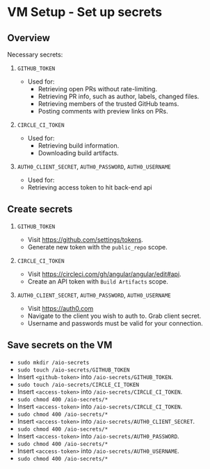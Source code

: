 # VM Setup - Set up secrets


## Overview

Necessary secrets:

1. `GITHUB_TOKEN`
   - Used for:
     - Retrieving open PRs without rate-limiting.
     - Retrieving PR info, such as author, labels, changed files.
     - Retrieving members of the trusted GitHub teams.
     - Posting comments with preview links on PRs.

2. `CIRCLE_CI_TOKEN`
   - Used for:
     - Retrieving build information.
     - Downloading build artifacts.

3. `AUTH0_CLIENT_SECRET`, `AUTH0_PASSWORD`, `AUTH0_USERNAME`
   - Used for:
    - Retrieving access token to hit back-end api

## Create secrets

1. `GITHUB_TOKEN`
   - Visit https://github.com/settings/tokens.
   - Generate new token with the `public_repo` scope.

2. `CIRCLE_CI_TOKEN`
   - Visit https://circleci.com/gh/angular/angular/edit#api.
   - Create an API token with `Build Artifacts` scope.

3. `AUTH0_CLIENT_SECRET`, `AUTH0_PASSWORD`, `AUTH0_USERNAME`
   - Visit https://auth0.com
   - Navigate to the client you wish to auth to. Grab client secret.
   - Username and passwords must be valid for your connection.

## Save secrets on the VM

- `sudo mkdir /aio-secrets`
- `sudo touch /aio-secrets/GITHUB_TOKEN`
- Insert `<github-token>` into `/aio-secrets/GITHUB_TOKEN`.
- `sudo touch /aio-secrets/CIRCLE_CI_TOKEN`
- Insert `<access-token>` into `/aio-secrets/CIRCLE_CI_TOKEN`.
- `sudo chmod 400 /aio-secrets/*`
- Insert `<access-token>` into `/aio-secrets/CIRCLE_CI_TOKEN`.
- `sudo chmod 400 /aio-secrets/*`
- Insert `<access-token>` into `/aio-secrets/AUTH0_CLIENT_SECRET`.
- `sudo chmod 400 /aio-secrets/*`
- Insert `<access-token>` into `/aio-secrets/AUTH0_PASSWORD`.
- `sudo chmod 400 /aio-secrets/*`
- Insert `<access-token>` into `/aio-secrets/AUTH0_USERNAME`.
- `sudo chmod 400 /aio-secrets/*`